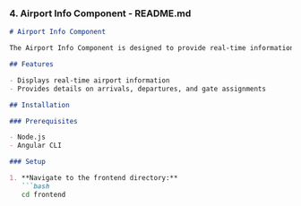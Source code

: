 
### 4. Airport Info Component - README.md

```markdown
# Airport Info Component

The Airport Info Component is designed to provide real-time information about airport arrivals, departures, and gate details as part of the SkyTracker project.

## Features

- Displays real-time airport information
- Provides details on arrivals, departures, and gate assignments

## Installation

### Prerequisites

- Node.js
- Angular CLI

### Setup

1. **Navigate to the frontend directory:**
   ```bash
   cd frontend
